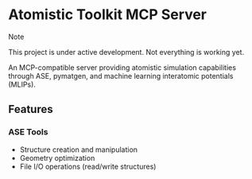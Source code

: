 # Atomistic Toolkit MCP Server

> [!NOTE]
> This project is under active development. Not everything is working yet.

An MCP-compatible server providing atomistic simulation capabilities through ASE, pymatgen, and machine learning interatomic potentials (MLIPs).

## Features
### ASE Tools
- Structure creation and manipulation
- Geometry optimization
- File I/O operations (read/write structures)
